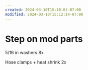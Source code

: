 ```yaml
---
created: 2024-03-10T15:10:03-07:00
modified: 2024-03-10T15:12:14-07:00
---
```


# Step on mod parts

5/16 in washers 8x

Hose clamps + heat shrink 2x
